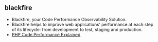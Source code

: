 ## blackfire
- Blackfire, your Code Performance Observability Solution.
- Blackfire helps to improve web applications’ performance at each step of its lifecycle: from development to test, staging and production.
- [PHP Code Performance Explained](https://blackfire.io/docs/php/training-resources/book/index)